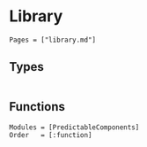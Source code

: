 

# Library

```@contents
Pages = ["library.md"]
```


## Types

```@docs

```


## Functions 

```@autodocs
Modules = [PredictableComponents]
Order   = [:function]
```
